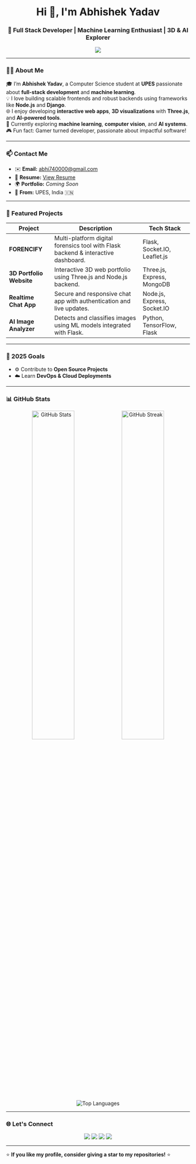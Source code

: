 <h1 align="center">Hi 👋, I'm Abhishek Yadav</h1>
<h3 align="center">🚀 Full Stack Developer | Machine Learning Enthusiast | 3D & AI Explorer</h3>

<p align="center">
  <img src="https://readme-typing-svg.demolab.com/?lines=Full+Stack+Developer;Machine+Learning+Enthusiast;Node.js+%26+Django+Developer;3D+Visualization+with+Three.js;Always+learning+new+techs!&center=true&width=700&font=Fira%20Code&color=00C2CB&size=25" />
</p>

---

### 👨‍💻 About Me
🎓 I’m **Abhishek Yadav**, a Computer Science student at **UPES** passionate about **full-stack development** and **machine learning**.  
💡 I love building scalable frontends and robust backends using frameworks like **Node.js** and **Django**.  
🌐 I enjoy developing **interactive web apps**, **3D visualizations** with **Three.js**, and **AI-powered tools**.  
🤖 Currently exploring **machine learning**, **computer vision**, and **AI systems**.  
🎮 Fun fact: Gamer turned developer, passionate about impactful software!

---

### 📫 Contact Me
- ✉️ **Email:** [abhi740000@gmail.com](mailto:abhi740000@gmail.com)  
- 📄 **Resume:** [View Resume](https://your-public-resume-link.com)  
- 🌍 **Portfolio:** *Coming Soon*  
- 🏫 **From:** UPES, India 🇮🇳  

---



### 🚀 Featured Projects

| Project | Description | Tech Stack |
|----------|--------------|-------------|
| **FORENCIFY** | Multi-platform digital forensics tool with Flask backend & interactive dashboard. | Flask, Socket.IO, Leaflet.js |
| **3D Portfolio Website** | Interactive 3D web portfolio using Three.js and Node.js backend. | Three.js, Express, MongoDB |
| **Realtime Chat App** | Secure and responsive chat app with authentication and live updates. | Node.js, Express, Socket.IO |
| **AI Image Analyzer** | Detects and classifies images using ML models integrated with Flask. | Python, TensorFlow, Flask |

---

### 🎯 2025 Goals
- ⚙️ Contribute to **Open Source Projects**
- ☁️ Learn **DevOps & Cloud Deployments**

---

### 📊 GitHub Stats

<p align="center">
  <img src="https://github-readme-stats.vercel.app/api?username=abhii-04&show_icons=true&theme=radical" alt="GitHub Stats" width="48%" />
  <img src="https://github-readme-streak-stats.herokuapp.com/?user=abhii-04&theme=radical" alt="GitHub Streak" width="48%" />
</p>

<p align="center">
  <img src="https://github-readme-stats.vercel.app/api/top-langs?username=abhii-04&show_icons=true&locale=en&layout=compact&theme=radical" alt="Top Languages" />
</p>

---

### 🌐 Let's Connect
<p align="center">
  <a href="mailto:abhi740000@gmail.com"><img src="https://img.shields.io/badge/Gmail-D14836?style=for-the-badge&logo=gmail&logoColor=white"></a>
  <a href="https://linkedin.com/in/abhii-04"><img src="https://img.shields.io/badge/LinkedIn-0077B5?style=for-the-badge&logo=linkedin&logoColor=white"></a>
  <a href="https://github.com/abhii-04"><img src="https://img.shields.io/badge/GitHub-100000?style=for-the-badge&logo=github&logoColor=white"></a>
  <a href="https://x.com"><img src="https://img.shields.io/badge/Twitter-1DA1F2?style=for-the-badge&logo=twitter&logoColor=white"></a>
</p>

---

⭐ **If you like my profile, consider giving a star to my repositories!** ⭐
